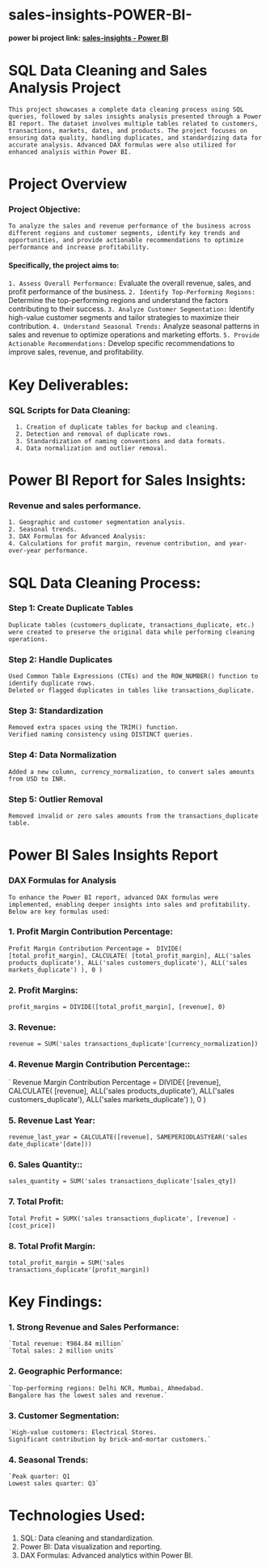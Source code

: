 # sales-insights-POWER-BI-

#### power bi project link: [sales-insights - Power BI](https://app.powerbi.com/groups/me/reports/404de9ab-0630-42e1-98a6-0ceefd35d3fd?pbi_source=desktop)

# SQL Data Cleaning and Sales Analysis Project
`
  This project showcases a complete data cleaning process using SQL queries, followed by sales insights analysis presented through a Power BI report. The dataset involves multiple tables related to customers, transactions, markets, dates, and products. The project focuses on ensuring data quality, handling duplicates, and standardizing data for accurate analysis. Advanced DAX formulas were also utilized for enhanced analysis within Power BI.
`
# Project Overview
### Project Objective:
`
  To analyze the sales and revenue performance of the business across different regions and customer segments, identify key trends and opportunities, and provide actionable recommendations to optimize performance and increase profitability.
`

#### Specifically, the project aims to:

  `1. Assess Overall Performance:` Evaluate the overall revenue, sales, and profit performance of the business.
  `2. Identify Top-Performing Regions:` Determine the top-performing regions and understand the factors contributing to their success.
  `3. Analyze Customer Segmentation:` Identify high-value customer segments and tailor strategies to maximize their contribution.
  `4. Understand Seasonal Trends:` Analyze seasonal patterns in sales and revenue to optimize operations and marketing efforts.
  `5. Provide Actionable Recommendations:` Develop specific recommendations to improve sales, revenue, and profitability.

# Key Deliverables:
  ### SQL Scripts for Data Cleaning:
      1. Creation of duplicate tables for backup and cleaning.
      2. Detection and removal of duplicate rows.
      3. Standardization of naming conventions and data formats.
      4. Data normalization and outlier removal.
   
# Power BI Report for Sales Insights:
  ### Revenue and sales performance.
    1. Geographic and customer segmentation analysis.
    2. Seasonal trends.
    3. DAX Formulas for Advanced Analysis:
    4. Calculations for profit margin, revenue contribution, and year-over-year performance.

# SQL Data Cleaning Process:
  ### Step 1: Create Duplicate Tables
    Duplicate tables (customers_duplicate, transactions_duplicate, etc.) were created to preserve the original data while performing cleaning operations.   
  ### Step 2: Handle Duplicates
    Used Common Table Expressions (CTEs) and the ROW_NUMBER() function to identify duplicate rows.
    Deleted or flagged duplicates in tables like transactions_duplicate.
  ### Step 3: Standardization
    Removed extra spaces using the TRIM() function.
    Verified naming consistency using DISTINCT queries.
  ### Step 4: Data Normalization
    Added a new column, currency_normalization, to convert sales amounts from USD to INR.
  ### Step 5: Outlier Removal
    Removed invalid or zero sales amounts from the transactions_duplicate table.
    
# Power BI Sales Insights Report
  ### DAX Formulas for Analysis
    To enhance the Power BI report, advanced DAX formulas were implemented, enabling deeper insights into sales and profitability.
    Below are key formulas used:

### 1. Profit Margin Contribution Percentage:
  `
    Profit Margin Contribution Percentage = 
    DIVIDE(
        [total_profit_margin],
        CALCULATE(
            [total_profit_margin],
            ALL('sales products_duplicate'),
            ALL('sales customers_duplicate'),
            ALL('sales markets_duplicate')
        ),
        0
    )
  `

### 2. Profit Margins:
`
profit_margins = DIVIDE([total_profit_margin], [revenue], 0)
`

### 3. Revenue:
`
revenue = SUM('sales transactions_duplicate'[currency_normalization])
`

### 4. Revenue Margin Contribution Percentage::
`
Revenue Margin Contribution Percentage = 
DIVIDE(
    [revenue],
    CALCULATE(
        [revenue],
        ALL('sales products_duplicate'),
        ALL('sales customers_duplicate'),
        ALL('sales markets_duplicate')
    ),
    0
)

### 5. Revenue Last Year:
`
revenue_last_year = CALCULATE([revenue], SAMEPERIODLASTYEAR('sales date_duplicate'[date]))
`

### 6. Sales Quantity::
`
sales_quantity = SUM('sales transactions_duplicate'[sales_qty])
`

### 7. Total Profit:
`
Total Profit = SUMX('sales transactions_duplicate', [revenue] - [cost_price])
`

### 8. Total Profit Margin:
`
total_profit_margin = SUM('sales transactions_duplicate'[profit_margin])
`

# Key Findings:
  ### 1. Strong Revenue and Sales Performance:
    `Total revenue: ₹984.84 million`
    `Total sales: 2 million units`
    
  ### 2. Geographic Performance:
    `Top-performing regions: Delhi NCR, Mumbai, Ahmedabad.
    Bangalore has the lowest sales and revenue.`
    
  ### 3. Customer Segmentation:
    `High-value customers: Electrical Stores.
    Significant contribution by brick-and-mortar customers.`
    
  ### 4. Seasonal Trends:
    `Peak quarter: Q1
    Lowest sales quarter: Q3`

# Technologies Used:
  1. SQL: Data cleaning and standardization.
  2. Power BI: Data visualization and reporting.
  3. DAX Formulas: Advanced analytics within Power BI.
